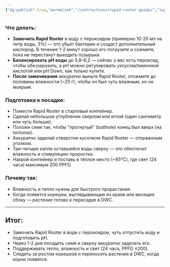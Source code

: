 ```yaml
---
{"dg-publish":true,"permalink":"/instructions/rapid-rooter-guide/","tags":["budding"],"created":"2025-06-14T12:13:19.000+04:00","updated":"2025-06-28T06:55:04.822+04:00"}
---
```


### Что делать:

- **Замочить Rapid Rooter** в воду с пероксидом (примерно 10-20 мл на литр воды, 3%) — это убьет бактерии и создаст дополнительный кислород. В течение 1-2 минут хорошо его погрузите и сожмите, пока не перестанут выходить пузырьки.
- **Балансировать pH воды** до 5,8–6,2 — сейчас у вас есть пероксид, чтобы обеззаразить, а pH можно регулировать уксусом/лимонной кислотой или pH Down, как только купите.
- **После замачивания** аккуратно выньте Rapid Rooter, отожмите до половины влажности (~25 г), чтобы он был чуть влажным, но не мокрым.

### Подготовка к посадке:

- Помести Rapid Rooter в стартовый контейнер.
- Сделай небольшое углубление сверлом или иглой (один сантиметр или чуть больше).
- Положи семя так, чтобы "прогнутый" (butthole) конец был вверх (на потолок).
- Аккуратно заделай отверстие кусочком Rapid Rooter — оторванным уголком.
- Три-четыре капли оставшейся воды сверху — это обеспечит влажность и стимуляцию проростка.
- Накрой контейнер и поставь в тёплое место (~85°C), где свет (24 часа) максимум 200 PPFD.

### Почему так:

- Влажность и тепло нужны для быстрого прорастания.
- Когда появятся корешки, выглядывающие из краев или висящие сбоку — растение готово к пересадке в DWC.

---

## Итог:

- Замочить Rapid Rooter в воде с пероксидом, чуть отпустить воду и подготовить pH.
- Через 1-2 дня посадить семя и сверху аккуратно заделать его.
- Поддерживать тепло, влажность и свет (24 часа, PPFD ≤200).
- Следить за ростом корешков и переносить растение в DWC, когда корни появятся.